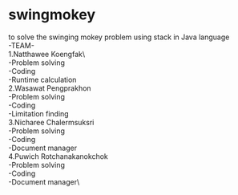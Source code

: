 # swingmokey
to solve the swinging mokey problem using stack in Java language\
-TEAM- \
1.Natthawee   Koengfak\             
  -Problem solving\
  -Coding\
  -Runtime calculation\
2.Wasawat     Pengprakhon\
  -Problem solving\
  -Coding\
  -Limitation finding\
3.Nicharee    Chalermsuksri\
  -Problem solving\
  -Coding\
  -Document manager\
4.Puwich      Rotchanakanokchok \
  -Problem solving\
  -Coding\
  -Document manager\

